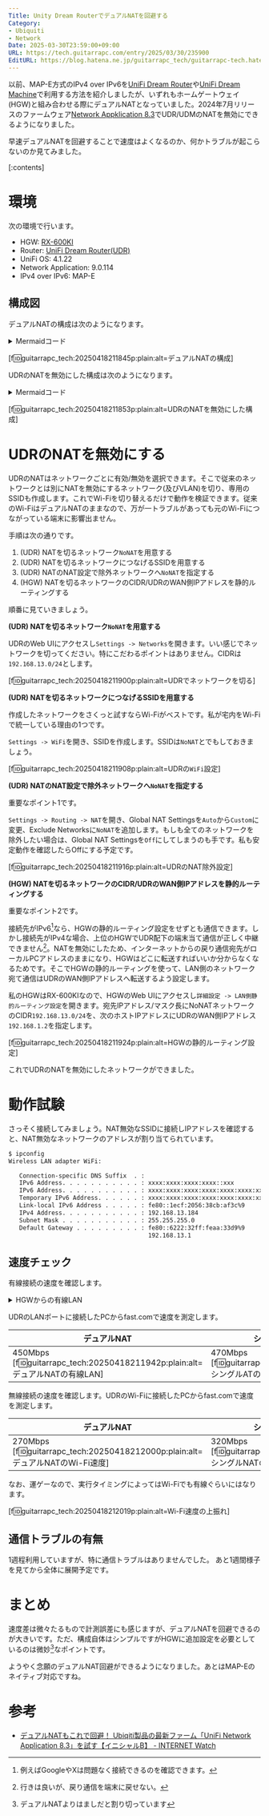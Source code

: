 ```yaml
---
Title: Unity Dream RouterでデュアルNATを回避する
Category:
- Ubiquiti
- Network
Date: 2025-03-30T23:59:00+09:00
URL: https://tech.guitarrapc.com/entry/2025/03/30/235900
EditURL: https://blog.hatena.ne.jp/guitarrapc_tech/guitarrapc-tech.hatenablog.com/atom/entry/6802418398345462352
---
```


以前、MAP-E方式のIPv4 over IPv6を[UniFi Dream Router](https://tech.guitarrapc.com/entry/2022/12/02/080727)や[UniFi Dream Machine](https://tech.guitarrapc.com/entry/2020/10/17/044555)で利用する方法を紹介しましたが、いずれもホームゲートウェイ(HGW)と組み合わせる際にデュアルNATとなっていました。2024年7月リリースのファームウェア[Network Appklication 8.3](https://community.ui.com/releases/UniFi-Network-Application-8-3-32/54f3b506-afcf-4a7c-aba6-01a884dd9003)でUDR/UDMのNATを無効にできるようになりました。

早速デュアルNATを回避することで速度はよくなるのか、何かトラブルが起こらないのか見てみました。

[:contents]

# 環境

次の環境で行います。

* HGW: [RX-600KI](https://web116.jp/shop/hikari_r/600ki/600ki_00.html)
* Router: [UniFi Dream Router(UDR)](https://jp.store.ui.com/jp/ja/products/udr)
* UniFi OS: 4.1.22
* Network Application: 9.0.114
* IPv4 over IPv6: MAP-E

## 構成図

デュアルNATの構成は次のようになります。

<details><summary>Mermaidコード</summary>

```mermaid
flowchart TD
    subgraph IPv6 IPoE網
      G[事業者ルーター]
    end
    subgraph "ユーザーLAN(IPv4/IPv6)"
      A([光コンセント])
      B[HGW]
      subgraph "UDR LAN(IPv4/IPv6)"
        C[UDR]
        D[VLAN]
        E[VLAN]
      end
    end

    G -->|IPv4 over IPv6トンネル| A
    A --WAN (NAT)--> B
    B --WAN (NAT)--> C
    C -->|LAN| D
    C -->|LAN| E
```

</details>


[f:id:guitarrapc_tech:20250418211845p:plain:alt=デュアルNATの構成]

UDRのNATを無効にした構成は次のようになります。

<details><summary>Mermaidコード</summary>

```mermaid
flowchart TD
    subgraph IPv6 IPoE網
      G[事業者ルーター]
    end
    subgraph "ユーザーLAN(IPv4/IPv6)"
      A([光コンセント])
      B[HGW]
      subgraph "UDR LAN(IPv4/IPv6)"
        C[UDR]
        D[VLAN]
        E[VLAN]
      end
    end

    G -->|IPv4 over IPv6トンネル| A
    A --WAN (NAT)--> B
    B --WAN (IPv4はLAN側静的ルーティング)--> C
    C -->|LAN| D
    C -->|LAN| E
```

</details>

[f:id:guitarrapc_tech:20250418211853p:plain:alt=UDRのNATを無効にした構成]

# UDRのNATを無効にする

UDRのNATはネットワークごとに有効/無効を選択できます。そこで従来のネットワークとは別にNATを無効にするネットワーク(及びVLAN)を切り、専用のSSIDも作成します。これでWi-Fiを切り替えるだけで動作を検証できます。従来のWi-FiはデュアルNATのままなので、万が一トラブルがあっても元のWi-Fiにつながっている端末に影響出ません。

手順は次の通りです。

1. (UDR) NATを切るネットワーク`NoNAT`を用意する
2. (UDR) NATを切るネットワークにつなげるSSIDを用意する
3. (UDR) NATのNAT設定で除外ネットワークへ`NoNAT`を指定する
4. (HGW) NATを切るネットワークのCIDR/UDRのWAN側IPアドレスを静的ルーティングする

順番に見ていきましょう。

**(UDR) NATを切るネットワーク`NoNAT`を用意する**

UDRのWeb UIにアクセスし`Settings -> Networks`を開きます。いい感じでネットワークを切ってください。特にこだわるポイントはありません。CIDRは`192.168.13.0/24`とします。

[f:id:guitarrapc_tech:20250418211900p:plain:alt=UDRでネットワークを切る]

**(UDR) NATを切るネットワークにつなげるSSIDを用意する**

作成したネットワークをさくっと試すならWi-Fiがベストです。私が宅内をWi-Fiで統一している理由の1つです。

`Settings -> WiFi`を開き、SSIDを作成します。SSIDは`NoNAT`とでもしておきましょう。

[f:id:guitarrapc_tech:20250418211908p:plain:alt=UDRの`WiFi`設定]

**(UDR) NATのNAT設定で除外ネットワークへ`NoNAT`を指定する**

重要なポイント1です。

`Settings -> Routing -> NAT`を開き、Global NAT Settingsを`Auto`から`Custom`に変更、Exclude Networksに`NoNAT`を追加します。もしも全てのネットワークを除外したい場合は、Global NAT Settingsを`Off`にしてしまうのも手です。私も安定動作を確認したらOffにする予定です。

[f:id:guitarrapc_tech:20250418211916p:plain:alt=UDRのNAT除外設定]

**(HGW) NATを切るネットワークのCIDR/UDRのWAN側IPアドレスを静的ルーティングする**

重要なポイント2です。

接続先がIPv6[^1]なら、HGWの静的ルーティング設定をせずとも通信できます。しかし接続先がIPv4な場合、上位のHGWでUDR配下の端末当て通信が正しく中継できません[^2]。NATを無効にしたため、インターネットからの戻り通信宛先がローカルPCアドレスのままになり、HGWはどこに転送すればいいか分からなくなるためです。そこでHGWの静的ルーティングを使って、LAN側のネットワーク宛て通信はUDRのWAN側IPアドレスへ転送するよう設定します。

私のHGWはRX-600KIなので、HGWのWeb UIにアクセスし`詳細設定 -> LAN側静的ルーティング設定`を開きます。宛先IPアドレス/マスク長にNoNATネットワークのCIDR`192.168.13.0/24`を、次のホストIPアドレスにUDRのWAN側IPアドレス`192.168.1.2`を指定します。

[f:id:guitarrapc_tech:20250418211924p:plain:alt=HGWの静的ルーティング設定]

これでUDRのNATを無効にしたネットワークができました。

# 動作試験

さっそく接続してみましょう。NAT無効なSSIDに接続しIPアドレスを確認すると、NAT無効なネットワークのアドレスが割り当てられています。

```sh
$ ipconfig
Wireless LAN adapter WiFi:

   Connection-specific DNS Suffix  . :
   IPv6 Address. . . . . . . . . . . : xxxx:xxxx:xxxx:xxxx::xxx
   IPv6 Address. . . . . . . . . . . : xxxx:xxxx:xxxx:xxxx:xxxx:xxxx:xxxx:xxxx
   Temporary IPv6 Address. . . . . . : xxxx:xxxx:xxxx:xxxx:xxxx:xxxx:xxx:xxxx
   Link-local IPv6 Address . . . . . : fe80::1ecf:2056:38cb:af3c%9
   IPv4 Address. . . . . . . . . . . : 192.168.13.184
   Subnet Mask . . . . . . . . . . . : 255.255.255.0
   Default Gateway . . . . . . . . . : fe80::6222:32ff:feaa:33d9%9
                                       192.168.13.1
```

## 速度チェック

有線接続の速度を確認します。

<details><summary>HGWからの有線LAN</summary>

参考値として、HGWから有線LANで接続したPCからfast.comで速度を測定します。理論上の最速接続です。

[f:id:guitarrapc_tech:20250418211933p:plain:alt=HGW直接の有線LAN]

</details>


UDRのLANポートに接続したPCからfast.comで速度を測定します。

|デュアルNAT | シングルNAT (本記事の構成) |
| --- | --- |
| 450Mbps<br/>[f:id:guitarrapc_tech:20250418211942p:plain:alt=デュアルNATの有線LAN] | 470Mbps<br/>[f:id:guitarrapc_tech:20250418211950p:plain:alt=シングルATの有線LAN] |

無線接続の速度を確認します。UDRのWi-Fiに接続したPCからfast.comで速度を測定します。

| デュアルNAT | シングルNAT (本記事の構成) |
| --- | --- |
| 270Mbps<br/>[f:id:guitarrapc_tech:20250418212000p:plain:alt=デュアルNATのWi-Fi速度] | 320Mbps<br/>[f:id:guitarrapc_tech:20250418212009p:plain:alt=シングルNATのWi-Fi速度] |
なお、運ゲーなので、実行タイミングによってはWi-Fiでも有線ぐらいにはなります。

[f:id:guitarrapc_tech:20250418212019p:plain:alt=Wi-Fi速度の上振れ]

## 通信トラブルの有無

1週程利用していますが、特に通信トラブルはありませんでした。
あと1週間様子を見てから全体に展開予定です。

# まとめ

速度差は微々たるもので計測誤差にも感じますが、デュアルNATを回避できるのが大きいです。ただ、構成自体はシンプルですがHGWに追加設定を必要としているのは微妙[^3]なポイントです。

ようやく念願のデュアルNAT回避ができるようになりました。あとはMAP-Eのネイティブ対応ですね。

# 参考

* [デュアルNATもこれで回避！ Ubiqiti製品の最新ファーム「UniFi Network Application 8.3」を試す【イニシャルB】 - INTERNET Watch](https://internet.watch.impress.co.jp/docs/column/shimizu/1610277.html)

[^1]: 例えばGoogleやXは問題なく接続できるのを確認できます。
[^2]: 行きは良いが、戻り通信を端末に戻せない。
[^3]: デュアルNATよりはましだと割り切っています
